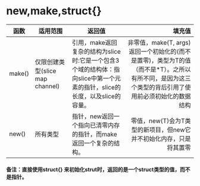 # new,make,struct{}

| 函数  | 适用范围 | 返回值 | 填充值  |
|-------|---|-----------|-------:|
| make()  | 仅限创建类型(slice map channel) | 引用，make返回复杂的结构为slice时:它是一个包含3个域的结构体：指向slice中第一个元素的指针，slice的长度，以及slice的容量。     | 非零值，make(T, args)返回一个初始化的(而不是置零)，类型为T的值（而不是*T）。之所以有所不同，是因为这三个类型的背后引用了使用前必须初始化的数据结构 |
| new() | 所有类型  | 指针，new返回一个指向已清零内存的指针，而make返回一个复杂的结构。      | 零值，new(T)会为T类型的新项目，但new它并不初始化内存，只是将其置零   |


#### 备注：直接使用struct{} 来初始化strut时，返回的是一个struct类型的值，而不是指针。